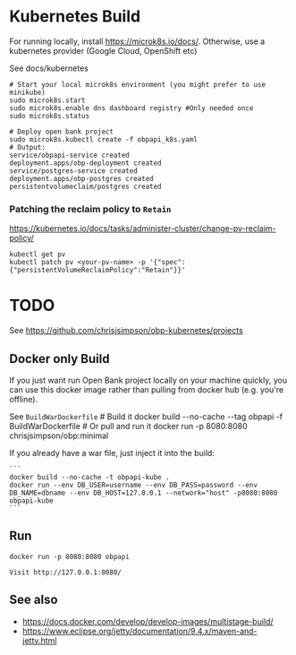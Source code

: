 # Kubernetes Build

For running locally, install https://microk8s.io/docs/.
Otherwise, use a kubernetes provider (Google Cloud, OpenShift etc)

See docs/kubernetes

    # Start your local microk8s environment (you might prefer to use minikube)
    sudo microk8s.start
    sudo microk8s.enable dns dashboard registry #Only needed once
    sudo microk8s.status

    # Deploy open bank project
    sudo microk8s.kubectl create -f obpapi_k8s.yaml
    # Output: 
    service/obpapi-service created
    deployment.apps/obp-deployment created
    service/postgres-service created
    deployment.apps/obp-postgres created
    persistentvolumeclaim/postgres created

### Patching the reclaim policy to `Retain`
https://kubernetes.io/docs/tasks/administer-cluster/change-pv-reclaim-policy/
```
kubectl get pv
kubectl patch pv <your-pv-name> -p '{"spec":{"persistentVolumeReclaimPolicy":"Retain"}}'
```

# TODO

 See https://github.com/chrisjsimpson/obp-kubernetes/projects


## Docker only Build
If you just want run Open Bank project locally on your machine quickly, you can use this docker image
rather than pulling from docker hub (e.g. you're offline).

See `BuildWarDockerfile` 
    # Build it
    docker build --no-cache --tag obpapi -f BuildWarDockerfile
    # Or pull and run it 
    docker run -p 8080:8080 chrisjsimpson/obp:minimal

If you already have a war file, just inject it into the build:

    ```
    docker build --no-cache -t obpapi-kube .
    docker run --env DB_USER=username --env DB_PASS=password --env DB_NAME=dbname --env DB_HOST=127.0.0.1 --network="host" -p8080:8080 obpapi-kube
    ```


## Run 

    docker run -p 8080:8080 obpapi

    Visit http://127.0.0.1:8080/

## See also

- https://docs.docker.com/develop/develop-images/multistage-build/ 
- https://www.eclipse.org/jetty/documentation/9.4.x/maven-and-jetty.html
